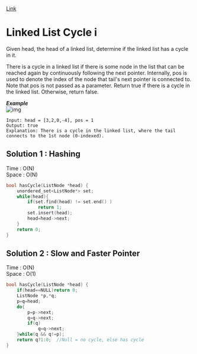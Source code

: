 [Link](https://leetcode.com/problems/linked-list-cycle/)
# Linked List Cycle i
Given head, the head of a linked list, determine if the linked list has a cycle in it.

There is a cycle in a linked list if there is some node in the list that can be reached again by continuously following the next pointer. Internally, pos is used to denote the index of the node that tail's next pointer is connected to. Note that pos is not passed as a parameter.
Return true if there is a cycle in the linked list. Otherwise, return false.<br>

***Example***<br>
![img](https://assets.leetcode.com/uploads/2018/12/07/circularlinkedlist.png)
```
Input: head = [3,2,0,-4], pos = 1
Output: true
Explanation: There is a cycle in the linked list, where the tail connects to the 1st node (0-indexed).
```
## Solution 1 : Hashing
Time : O(N)<br>
Space : O(N)
```cpp
bool hasCycle(ListNode *head) {
    unordered_set<ListNode*> set;
    while(head){
        if(set.find(head) != set.end() )
            return 1;
        set.insert(head);
        head=head->next;
    }
    return 0;
}
```

## Solution 2 : Slow and Faster Pointer
Time : O(N)<br>
Space : O(1)
```cpp
bool hasCycle(ListNode *head) {
    if(head==NULL)return 0;
    ListNode *p,*q;
    p=q=head;
    do{
        p=p->next;
        q=q->next;
        if(q)
            q=q->next;
    }while(q && q!=p);
    return q?1:0;  //Null = no cycle, else has cycle
}
```
